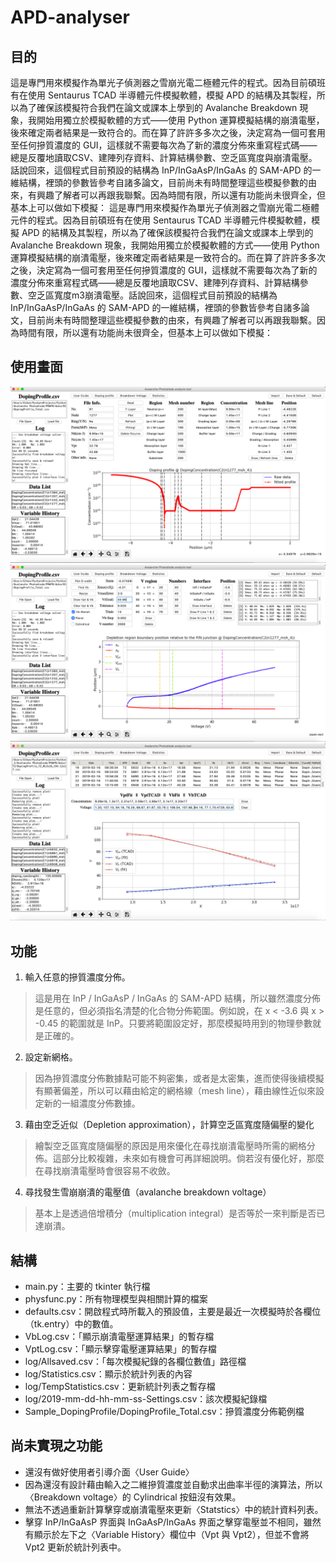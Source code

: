 # APD-analyser

## 目的
這是專門用來模擬作為單光子偵測器之雪崩光電二極體元件的程式。因為目前碩班有在使用 Sentaurus TCAD 半導體元件模擬軟體，模擬 APD 的結構及其製程，所以為了確保該模擬符合我們在論文或課本上學到的 Avalanche Breakdown 現象，我開始用獨立於模擬軟體的方式——使用 Python 運算模擬結構的崩潰電壓，後來確定兩者結果是一致符合的。而在算了許許多多次之後，決定寫為一個可套用至任何摻質濃度的 GUI，這樣就不需要每次為了新的濃度分佈來重寫程式碼——總是反覆地讀取CSV、建陣列存資料、計算結構參數、空乏區寬度與崩潰電壓。話說回來，這個程式目前預設的結構為 InP/InGaAsP/InGaAs 的 SAM-APD 的一維結構，裡頭的參數皆參考自諸多論文，目前尚未有時間整理這些模擬參數的由來，有興趣了解者可以再跟我聯繫。因為時間有限，所以還有功能尚未很齊全，但基本上可以做如下模擬：
這是專門用來模擬作為單光子偵測器之雪崩光電二極體元件的程式。因為目前碩班有在使用 Sentaurus TCAD 半導體元件模擬軟體，模擬 APD 的結構及其製程，所以為了確保該模擬符合我們在論文或課本上學到的 Avalanche Breakdown 現象，我開始用獨立於模擬軟體的方式——使用 Python 運算模擬結構的崩潰電壓，後來確定兩者結果是一致符合的。而在算了許許多多次之後，決定寫為一個可套用至任何摻質濃度的 GUI，這樣就不需要每次為了新的濃度分佈來重寫程式碼——總是反覆地讀取CSV、建陣列存資料、計算結構參數、空乏區寬度m3崩潰電壓。話說回來，這個程式目前預設的結構為 InP/InGaAsP/InGaAs 的 SAM-APD 的一維結構，裡頭的參數皆參考自諸多論文，目前尚未有時間整理這些模擬參數的由來，有興趣了解者可以再跟我聯繫。因為時間有限，所以還有功能尚未很齊全，但基本上可以做如下模擬：

## 使用畫面
![image](https://github.com/Sunethan/APD-analyser/blob/master/readme-figures/Doping-Profile-fitting.png)
![image](https://github.com/Sunethan/APD-analyser/blob/master/readme-figures/depletion-width.png)
![image](https://github.com/Sunethan/APD-analyser/blob/master/readme-figures/Statistics.jpg)

## 功能
1. 輸入任意的摻質濃度分佈。
> 這是用在 InP / InGaAsP / InGaAs 的 SAM-APD 結構，所以雖然濃度分佈是任意的，但必須指名清楚的化合物分佈範圍。例如說，在 x < -3.6 與 x > -0.45 的範圍就是 InP。只要將範圍設定好，那麼模擬時用到的物理參數就是正確的。

2. 設定新網格。
> 因為摻質濃度分佈數據點可能不夠密集，或者是太密集，進而使得後續模擬有顯著偏差，所以可以藉由給定的網格線（mesh line），藉由線性近似來設定新的一組濃度分佈數據。

3. 藉由空乏近似（Depletion approximation），計算空乏區寬度隨偏壓的變化
> 繪製空乏區寬度隨偏壓的原因是用來優化在尋找崩潰電壓時所需的網格分佈。這部分比較複雜，未來如有機會可再詳細說明。倘若沒有優化好，那麼在尋找崩潰電壓時會很容易不收斂。

4. 尋找發生雪崩崩潰的電壓值（avalanche breakdown voltage）
> 基本上是透過倍增積分（multiplication integral）是否等於一來判斷是否已達崩潰。

## 結構
* main.py：主要的 tkinter 執行檔
* physfunc.py：所有物理模型與相關計算的檔案
* defaults.csv：開啟程式時所載入的預設值，主要是最近一次模擬時於各欄位（tk.entry）中的數值。
* VbLog.csv：「顯示崩潰電壓運算結果」的暫存檔
* VptLog.csv：「顯示擊穿電壓運算結果」的暫存檔
* log/Allsaved.csv：「每次模擬紀錄的各欄位數值」路徑檔
* log/Statistics.csv：顯示於統計列表的內容
* log/TempStatistics.csv：更新統計列表之暫存檔
* log/2019-mm-dd-hh-mm-ss-Settings.csv：該次模擬紀錄檔
* Sample_DopingProfile/DopingProfile_Total.csv：摻質濃度分佈範例檔

## 尚未實現之功能

* 還沒有做好使用者引導介面〈User Guide〉
* 因為還沒有設計藉由輸入之二維摻質濃度並自動求出曲率半徑的演算法，所以〈Breakdown voltage〉的 Cylindrical 按鈕沒有效果。
* 無法不透過重新計算擊穿或崩潰電壓來更新〈Statstics〉中的統計資料列表。
* 擊穿 InP/InGaAsP 界面與 InGaAsP/InGaAs 界面之擊穿電壓並不相同，雖然有顯示於左下之〈Variable History〉欄位中（Vpt 與 Vpt2），但並不會將 Vpt2 更新於統計列表中。
